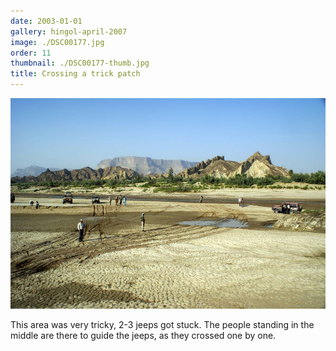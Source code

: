```yaml
---
date: 2003-01-01
gallery: hingol-april-2007
image: ./DSC00177.jpg
order: 11
thumbnail: ./DSC00177-thumb.jpg
title: Crossing a trick patch
---
```


![Crossing a trick patch](./DSC00177.jpg)

This area was very tricky, 2-3 jeeps got stuck. The people standing in the middle are there to guide the jeeps, as they crossed one by one.